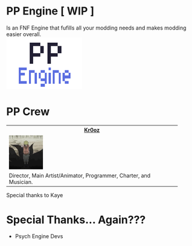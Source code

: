 # PP Engine [ WIP ]
Is an FNF Engine that fufills all your modding needs and makes modding easier overall. <br>
![PPengine.png](art/PPengine.png)

# PP Crew
<table style="width:90%">
  <tr>
    <th><a href="https://kr0oz.github.io/">Kr0oz</a></th>
  </tr>
  <tr>
    <td>
      <img src="art/Kr0oz.gif" alt="Kr0oz" width="90" height="90">
    </td>
  </tr>
  <tr>
    <td>Director, Main Artist/Animator, Programmer, Charter, and Musician.</td>
  </tr>
</table>
Special thanks to Kaye

# Special Thanks... Again???
- Psych Engine Devs
